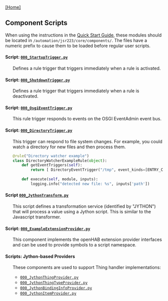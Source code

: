 [[Home]](README.md)

## Component Scripts

When using the instructions in the [Quick Start Guide](Getting-Started.md#quick-start-guide), these modules should be located in `/automation/jsr223/core/components/`. 
The files have a numeric prefix to cause them to be loaded before regular user scripts.

#### Script: [`000_StartupTrigger.py`](../Core/automation/jsr223/core/components/100_StartupTrigger.py)
<ul>

Defines a rule trigger that triggers immediately when a rule is activated. 
</ul>

#### Script: [`000_ShutdownTrigger.py`](../Core/automation/jsr223/core/components/100_ShutdownTrigger.py)
<ul>

Defines a rule trigger that triggers immediately when a rule is deactivated. 
</ul>

#### Script: [`000_OsgiEventTrigger.py`](../Core/automation/jsr223/core/components/100_OsgiEventTrigger.py)
<ul>

This rule trigger responds to events on the OSGI EventAdmin event bus.
</ul>

#### Script: [`000_DirectoryTrigger.py`](../Core/automation/jsr223/core/components/100_DirectoryTrigger.py)
<ul>

This trigger can respond to file system changes.
For example, you could watch a directory for new files and then process them.

```python
@rule("Directory watcher example")
class DirectoryWatcherExampleRule(object):
    def getEventTriggers(self):
        return [ DirectoryEventTrigger("/tmp", event_kinds=[ENTRY_CREATE]).trigger ]
    
    def execute(self, module, inputs):
        logging.info("detected new file: %s", inputs['path'])
```
</ul>

#### Script [`000_JythonTransform.py`](../Core/automation/jsr223/core/components/200_JythonTransform.py)
<ul>

This script defines a transformation service (identified by "JYTHON") that will process a value using a Jython script. 
This is similar to the Javascript transformer.
</ul>

#### Script: [`000_ExampleExtensionProvider.py`](../Core/automation/jsr223/core/components/200_JythonExtensionProvider.py)
<ul>

This component implements the openHAB extension provider interfaces and can be used to provide symbols to a script
namespace.
</ul>

#### Scripts: Jython-based Providers
<ul>

These components are used to support Thing handler implementations:
* [`000_JythonThingProvider.py`](../Core/automation/jsr223/core/components/200_JythonThingProvider.py)
* [`000_JythonThingTypeProvider.py`](../Core/automation/jsr223/core/components/200_JythonThingTypeProvider.py)
* [`000_JythonBindingInfoProvider.py`](../Core/automation/jsr223/core/components/200_JythonBindingInfoProvider.py)
* [`000_JythonItemProvider.py`](../Core/automation/jsr223/core/components/200_JythonItemProvider.py)

</ul>
